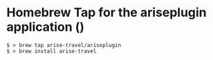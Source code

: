 # Homebrew Tap for the ariseplugin application ()
```
$ > brew tap arise-travel/ariseplugin
$ > brew install arise-travel
```
